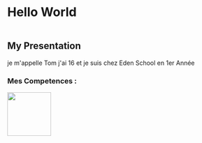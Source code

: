 # Hello World


<img src="https://user-images.githubusercontent.com/90605735/169262743-7a746f69-0a4a-417f-9316-585775fa95ae.png" alt="">


## My Presentation 

je m'appelle Tom j'ai 16 et je suis chez Eden School en 1er Année 
### Mes Competences : 
<img src="https://camo.githubusercontent.com/d63d473e728e20a286d22bb2226a7bf45a2b9ac6c72c59c0e61e9730bfe4168c/68747470733a2f2f696d672e736869656c64732e696f2f62616467652f48544d4c352d4533344632363f7374796c653d666f722d7468652d6261646765266c6f676f3d68746d6c35266c6f676f436f6c6f723d7768697465" alt="" ><img src="https://camo.githubusercontent.com/3a0f693cfa032ea4404e8e02d485599bd0d192282b921026e89d271aaa3d7565/68747470733a2f2f696d672e736869656c64732e696f2f62616467652f435353332d3135373242363f7374796c653d666f722d7468652d6261646765266c6f676f3d63737333266c6f676f436f6c6f723d7768697465" alt=""><img src="https://user-images.githubusercontent.com/90605735/169267682-8627ed91-add7-45cd-a962-dca40a9e466a.png" alt="" width="100px">



